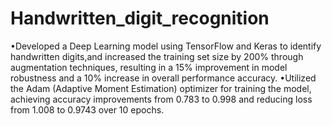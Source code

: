 # Handwritten_digit_recognition
•Developed a Deep Learning model using TensorFlow and Keras to identify handwritten digits,and increased the training set size by 200% through augmentation techniques, resulting in a 15% improvement in model robustness and a 10% increase in overall performance accuracy.
•Utilized the Adam (Adaptive Moment Estimation) optimizer for training the model, achieving accuracy improvements from 0.783 to 0.998 and reducing loss from 1.008 to 0.9743 over 10 epochs.
